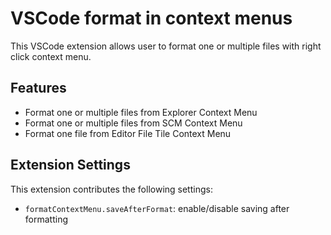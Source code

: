 # VSCode format in context menus

This VSCode extension allows user to format one or multiple files with right click context menu.

## Features

- Format one or multiple files from Explorer Context Menu
- Format one or multiple files from SCM Context Menu
- Format one file from Editor File Tile Context Menu

## Extension Settings

This extension contributes the following settings:

* `formatContextMenu.saveAfterFormat`: enable/disable saving after formatting
